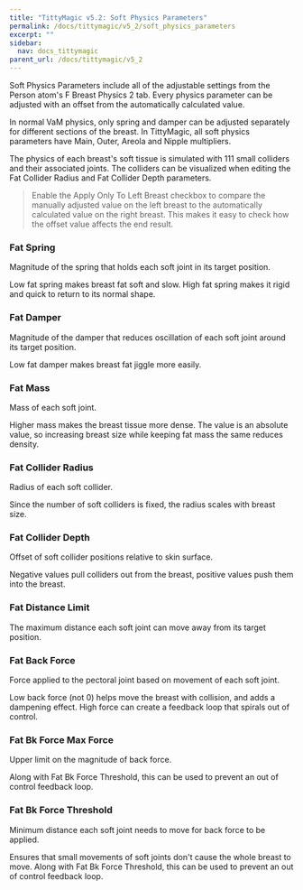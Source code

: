 ```yaml
---
title: "TittyMagic v5.2: Soft Physics Parameters"
permalink: /docs/tittymagic/v5_2/soft_physics_parameters
excerpt: ""
sidebar:
  nav: docs_tittymagic
parent_url: /docs/tittymagic/v5_2
---
```


Soft Physics Parameters include all of the adjustable settings from the Person atom's F Breast Physics 2 tab. Every physics parameter can be adjusted with an offset from the automatically calculated value.

In normal VaM physics, only spring and damper can be adjusted separately for different sections of the breast. In TittyMagic, all soft physics parameters have Main, Outer, Areola and Nipple multipliers.

The physics of each breast's soft tissue is simulated with 111 small colliders and their associated joints. The colliders can be visualized when editing the Fat Collider Radius and Fat Collider Depth parameters.

> Enable the Apply Only To Left Breast checkbox to compare the manually adjusted value on the left breast to the automatically calculated value on the right breast. This makes it easy to check how the offset value affects the end result.

### Fat Spring

Magnitude of the spring that holds each soft joint in its target position.

Low fat spring makes breast fat soft and slow. High fat spring makes it rigid and quick to return to its normal shape.

### Fat Damper

Magnitude of the damper that reduces oscillation of each soft joint around its target position.

Low fat damper makes breast fat jiggle more easily.

### Fat Mass

Mass of each soft joint.

Higher mass makes the breast tissue more dense. The value is an absolute value, so increasing breast size while keeping fat mass the same reduces density.

### Fat Collider Radius

Radius of each soft collider.

Since the number of soft colliders is fixed, the radius scales with breast size.

### Fat Collider Depth

Offset of soft collider positions relative to skin surface.

Negative values pull colliders out from the breast, positive values push them into the breast.

### Fat Distance Limit

The maximum distance each soft joint can move away from its target position.

### Fat Back Force

Force applied to the pectoral joint based on movement of each soft joint.

Low back force (not 0) helps move the breast with collision, and adds a dampening effect. High force can create a feedback loop that spirals out of control.

### Fat Bk Force Max Force

Upper limit on the magnitude of back force.

Along with Fat Bk Force Threshold, this can be used to prevent an out of control feedback loop.

### Fat Bk Force Threshold

Minimum distance each soft joint needs to move for back force to be applied.

Ensures that small movements of soft joints don't cause the whole breast to move. Along with Fat Bk Force Threshold, this can be used to prevent an out of control feedback loop.

